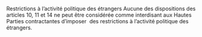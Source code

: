 Restrictions à l’activité politique des étrangers
Aucune des dispositions des articles 10, 11 et 14 ne peut être
considérée comme interdisant aux Hautes Parties contractantes
d’imposer  des restrictions à l’activité politique des étrangers.